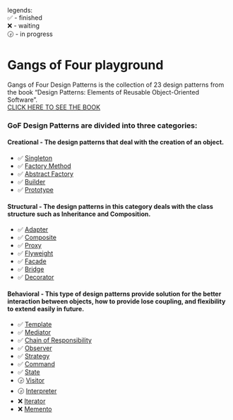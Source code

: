 legends:  
✅ - finished  
❌ - waiting  
🕞 - in progress  


# Gangs of Four playground
Gangs of Four Design Patterns is the collection of 23 design patterns from the book “Design Patterns: Elements of Reusable Object-Oriented Software”.  
[CLICK HERE TO SEE THE BOOK](https://www.amazon.com/Design-Patterns-Elements-Reusable-Object-Oriented/dp/0201633612)


### GoF Design Patterns are divided into three categories:
#### Creational - The design patterns that deal with the creation of an object.
* ✅ [Singleton](src/main/java/com/andeerlb/gof/singleton/README.md)
* ✅ [Factory Method](src/main/java/com/andeerlb/gof/factory/README.md)
* ✅ [Abstract Factory](src/main/java/com/andeerlb/gof/abstractfactory/README.md)
* ✅ [Builder](src/main/java/com/andeerlb/gof/builder/README.md)
* ✅ [Prototype](src/main/java/com/andeerlb/gof/prototype/README.md)

#### Structural - The design patterns in this category deals with the class structure such as Inheritance and Composition.
* ✅ [Adapter](src/main/java/com/andeerlb/gof/adapter/README.md)
* ✅ [Composite](src/main/java/com/andeerlb/gof/composite/README.md)
* ✅ [Proxy](src/main/java/com/andeerlb/gof/proxy/README.md)
* ✅ [Flyweight](src/main/java/com/andeerlb/gof/flyweight/README.md)
* ✅ [Facade](src/main/java/com/andeerlb/gof/facade/README.md)
* ✅ [Bridge](src/main/java/com/andeerlb/gof/bridge/README.md)
* ✅ [Decorator](src/main/java/com/andeerlb/gof/decorator/README.md)

#### Behavioral - This type of design patterns provide solution for the better interaction between objects, how to provide lose coupling, and flexibility to extend easily in future.
* ✅ [Template](src/main/java/com/andeerlb/gof/template/README.md)
* ✅ [Mediator](src/main/java/com/andeerlb/gof/mediator/README.md)
* ✅ [Chain of Responsibility](src/main/java/com/andeerlb/gof/chain/README.md)
* ✅ [Observer](src/main/java/com/andeerlb/gof/observer/README.md)
* ✅ [Strategy](src/main/java/com/andeerlb/gof/strategy/README.md)
* ✅ [Command](src/main/java/com/andeerlb/gof/command/README.md)
* ✅ [State](src/main/java/com/andeerlb/gof/state/README.md)
* 🕞 [Visitor](src/main/java/com/andeerlb/gof/visitor/README.md)
* 🕞 [Interpreter](src/main/java/com/andeerlb/gof/interpreter/README.md)
* ❌ [Iterator](src/main/java/com/andeerlb/gof/iterator/README.md)
* ❌ [Memento](src/main/java/com/andeerlb/gof/memento/README.md)
